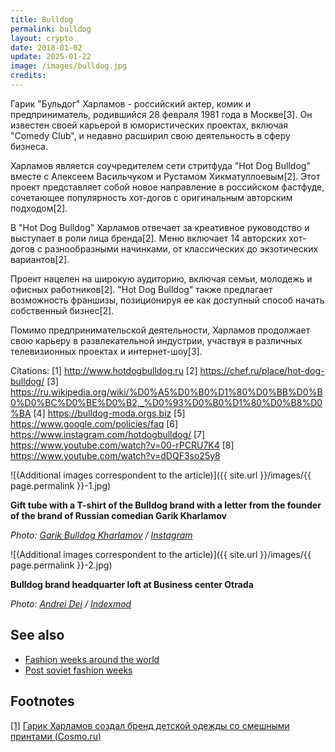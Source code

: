 ```yaml
---
title: Bulldog
permalink: bulldog
layout: crypto
date: 2018-01-02
update: 2025-01-22
image: /images/bulldog.jpg
credits:
---
```


Гарик "Бульдог" Харламов - российский актер, комик и предприниматель, родившийся 28 февраля 1981 года в Москве[3]. Он известен своей карьерой в юмористических проектах, включая "Comedy Club", и недавно расширил свою деятельность в сферу бизнеса.

Харламов является соучредителем сети стритфуда "Hot Dog Bulldog" вместе с Алексеем Васильчуком и Рустамом Хикматуллоевым[2]. Этот проект представляет собой новое направление в российском фастфуде, сочетающее популярность хот-догов с оригинальным авторским подходом[2].

В "Hot Dog Bulldog" Харламов отвечает за креативное руководство и выступает в роли лица бренда[2]. Меню включает 14 авторских хот-догов с разнообразными начинками, от классических до экзотических вариантов[2].

Проект нацелен на широкую аудиторию, включая семьи, молодежь и офисных работников[2]. "Hot Dog Bulldog" также предлагает возможность франшизы, позиционируя ее как доступный способ начать собственный бизнес[2].

Помимо предпринимательской деятельности, Харламов продолжает свою карьеру в развлекательной индустрии, участвуя в различных телевизионных проектах и интернет-шоу[3].

Citations:
[1] http://www.hotdogbulldog.ru
[2] https://chef.ru/place/hot-dog-bulldog/
[3] https://ru.wikipedia.org/wiki/%D0%A5%D0%B0%D1%80%D0%BB%D0%B0%D0%BC%D0%BE%D0%B2,_%D0%93%D0%B0%D1%80%D0%B8%D0%BA
[4] https://bulldog-moda.orgs.biz
[5] https://www.google.com/policies/faq
[6] https://www.instagram.com/hotdogbulldog/
[7] https://www.youtube.com/watch?v=00-rPCRU7K4
[8] https://www.youtube.com/watch?v=dDQF3so25y8

![(Additional images correspondent to the article)]({{ site.url }}/images/{{ page.permalink }}-1.jpg)

**Gift tube with a T-shirt of the Bulldog brand with a letter from the founder of the brand of Russian comedian Garik Kharlamov**

*Photo: [Garik Bulldog Kharlamov](https://www.instagram.com/garikkharlamov) / [Instagram](https://www.instagram.com/garikkharlamov)*

![(Additional images correspondent to the article)]({{ site.url }}/images/{{ page.permalink }}-2.jpg)

**Bulldog brand headquarter loft at Business center Otrada**

*Photo: [Andrei Dei](bulldog) / [Indexmod](bulldog)*

## See also

+ [Fashion weeks around the world](fashion-weeks-around-the-world)
+ [Post soviet fashion weeks](post-soviet-fashion-weeks)

## Footnotes

[[1]](#a1) <span id="f1"></span> [Гарик Харламов создал бренд детской одежды со смешными принтами (Cosmo.ru)](https://www.cosmo.ru/stars/news/22-10-2018/garik-harlamov-sozdal-brend-detskoy-odezhdy-so-smeshnymi-printami/#part1)
